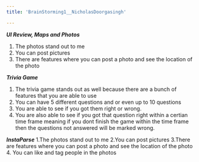 ```yaml
---
title: 'BrainStorming1__NicholasDoorgasingh'

---
```


 ***UI Review, Maps and Photos***
 1.  The photos stand out to me
 2.  You can post pictures
 3.  There are features where you can post a photo and see the location of the photo


***Trivia Game***
1. The trivia game stands out as well because there are a bunch of features that you are able to use
2. You can have 5 different questions and or even up to 10 questions
3. You are able to see if you got them right or wrong.
4. You are also able to see if you got that question right within a certian time frame meaning if you dont finish the game within the time frame then the questions not answered will be marked wrong.


***InstaParse***
1.The photos stand out to me
2.You can post pictures
3.There are features where you can post a photo and see the location of the photo
4. You can like and tag people in the photos
